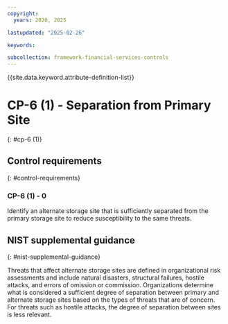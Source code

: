 ```yaml
---
copyright:
  years: 2020, 2025

lastupdated: "2025-02-26"

keywords:

subcollection: framework-financial-services-controls
---
```


{{site.data.keyword.attribute-definition-list}}

# CP-6 (1) -  Separation from Primary Site
{: #cp-6 (1)}

## Control requirements
{: #control-requirements}



### CP-6 (1) - 0


Identify an alternate storage site that is sufficiently separated from the primary storage site to reduce susceptibility to the same threats.












## NIST supplemental guidance
{: #nist-supplemental-guidance}

Threats that affect alternate storage sites are defined in organizational risk assessments and include natural disasters, structural failures, hostile attacks, and errors of omission or commission. Organizations determine what is considered a sufficient degree of separation between primary and alternate storage sites based on the types of threats that are of concern. For threats such as hostile attacks, the degree of separation between sites is less relevant.
